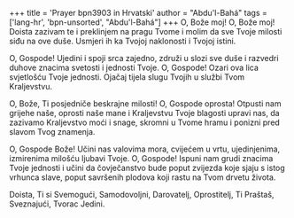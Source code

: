 +++
title = 'Prayer bpn3903 in Hrvatski'
author = "Abdu'l-Bahá"
tags = ['lang-hr', 'bpn-unsorted', "Abdu'l-Bahá"]
+++
O, Bože moj! O, Bože moj! Doista zazivam te i preklinjem na pragu Tvome i molim da sve Tvoje milosti siđu na ove duše. Usmjeri ih ka Tvojoj naklonosti i Tvojoj istini.

O, Gospode! Ujedini i spoji srca zajedno, združi u slozi sve duše i razvedri duhove znacima svetosti i jednosti Tvoje. O, Gospode! Ozari ova lica svjetlošću Tvoje jednosti. Ojačaj tijela slugu Tvojih u službi Tvom Kraljevstvu.

O, Bože, Ti posjedniče beskrajne milosti! O, Gospode oprosta! Otpusti nam grijehe naše, oprosti naše mane i Kraljevstvu Tvoje blagosti upravi nas, da zazivamo Kraljevstvo moći i snage, skromni u Tvome hramu i ponizni pred slavom Tvog znamenja.

O, Gospode Bože! Učini nas valovima mora, cvijećem u vrtu, ujedinjenima, izmirenima milošću ljubavi Tvoje. O, Gospode! Ispuni nam grudi znacima Tvoje jednosti i učini da čovječanstvo bude poput zvijezda koje sjaju s istog vrhunca slave, poput savršenih plodova koji rastu na Tvom drvetu života.

Doista, Ti si Svemogući, Samodovoljni, Darovatelj, Oprostitelj, Ti Praštaš, Sveznajući, Tvorac Jedini.
